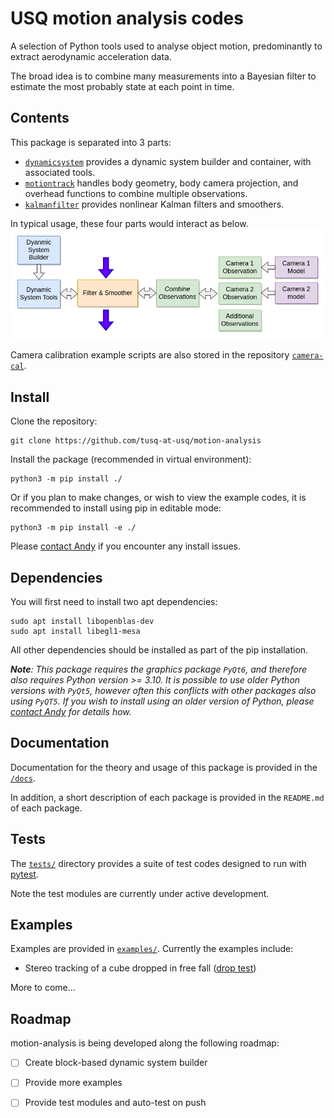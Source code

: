 # USQ motion analysis codes

A selection of Python tools used to analyse object motion, predominantly to extract aerodynamic acceleration data. 

The broad idea is to combine many measurements into a Bayesian filter to estimate the most probably state at each point in time.

## Contents

This package is separated into 3 parts:
- [`dynamicsystem`](/src/dynamicsystem/README.md) provides a dynamic system builder and container, with associated tools.
- [`motiontrack`](/src/motiontrack/README.md) handles body geometry, body camera projection, and overhead functions to combine multiple observations.
- [`kalmanfilter`](/src/kalmanfilter/README.md) provides nonlinear Kalman filters and smoothers.

In typical usage, these four parts would interact as below.
![alt text](/docs/img/block_diagram.png)

Camera calibration example scripts are also stored in the repository [`camera-cal`](https://github.com/tusq-at-usq/camera-cal).

## Install

Clone the repository:

```
git clone https://github.com/tusq-at-usq/motion-analysis
```

Install the package (recommended in virtual environment):

```
python3 -m pip install ./
```

Or if you plan to make changes, or wish to view the example codes, it is recommended to install using pip in editable mode:

```
python3 -m pip install -e ./
```

Please [contact Andy](mailto:andrew.lock@usq.edu.au) if you encounter any install issues.

## Dependencies

You will first need to install two apt dependencies:

```
sudo apt install libopenblas-dev 
sudo apt install libegl1-mesa
```

All other dependencies should be installed as part of the pip installation.

*___Note___: This package requires the graphics package `PyQt6`, and therefore also requires Python version >= 3.10.
It is possible to use older Python versions with `PyQt5`, however often this conflicts with other packages also using `PyQT5`. 
If you wish to install using an older version of Python, please [contact Andy](mailto:andrew.lock@usq.edu.au) for details how.*

## Documentation 

Documentation for the theory and usage of this package is provided in the  [`/docs`](/docs/).

In addition, a short description of each package is provided in the `README.md` of each package. 

## Tests

The [`tests/`](/tests/) directory provides a suite of test codes designed to run with [pytest](https://docs.pytest.org/).

Note the test modules are currently under active development.

## Examples

Examples are provided in [`examples/`](/examples/). Currently the examples include:
- Stereo tracking of a cube dropped in free fall ([drop test](/examples/drop_example/))

More to come...

## Roadmap

motion-analysis is being developed along the following roadmap:

* [ ] Create block-based dynamic system builder
* [ ] Provide more examples
* [ ] Provide test modules and auto-test on push




